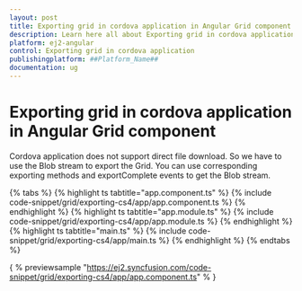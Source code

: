 ```yaml
---
layout: post
title: Exporting grid in cordova application in Angular Grid component | Syncfusion
description: Learn here all about Exporting grid in cordova application in Syncfusion ##Platform_Name## Grid component of Syncfusion Essential JS 2 and more.
platform: ej2-angular
control: Exporting grid in cordova application 
publishingplatform: ##Platform_Name##
documentation: ug
---
```


# Exporting grid in cordova application in Angular Grid component

Cordova application does not support direct file download. So we have to use the Blob stream to export the Grid.
You can use corresponding exporting methods and exportComplete events to get the Blob stream.

{% tabs %}
{% highlight ts tabtitle="app.component.ts" %}
{% include code-snippet/grid/exporting-cs4/app/app.component.ts %}
{% endhighlight %}
{% highlight ts tabtitle="app.module.ts" %}
{% include code-snippet/grid/exporting-cs4/app/app.module.ts %}
{% endhighlight %}
{% highlight ts tabtitle="main.ts" %}
{% include code-snippet/grid/exporting-cs4/app/main.ts %}
{% endhighlight %}
{% endtabs %}
  
{ % previewsample "https://ej2.syncfusion.com/code-snippet/grid/exporting-cs4/app/app.component.ts" % }
